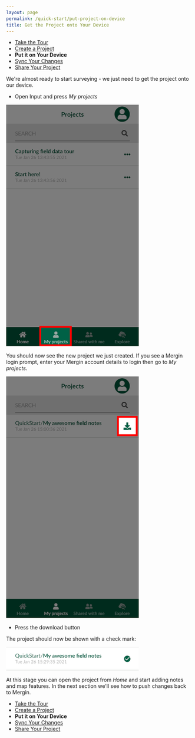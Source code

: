 ```yaml
---
layout: page
permalink: /quick-start/put-project-on-device
title: Get the Project onto Your Device
---
```


* [Take the Tour](/quick-start/take-the-tour)
* [Create a Project](/quick-start/create-project)
* **Put it on Your Device**
* [Sync Your Changes](/quick-start/sync-changes)
* [Share Your Project](/quick-start/share-project)

We're almost ready to start surveying - we just need to get the project onto 
our device.

* Open Input and press *My projects*

![My projects in Input](../images/my-projects.png)

You should now see the new project we just created. If you see a Mergin 
login prompt, enter your Mergin account details to login then go to *My projects*.

![Downloading the Mergin Project into Input](../images/download-mergin-project-onto-input.png)

* Press the download button

The project should now be shown with a check mark:

![Synced Mergin Project with Check Mark](../images/project-with-check-mark.png)

At this stage you can open the project from *Home* and start adding notes 
and map features. In the next section we'll see how to push changes back 
to Mergin.

* [Take the Tour](/quick-start/take-the-tour)
* [Create a Project](/quick-start/create-project)
* **Put it on Your Device**
* [Sync Your Changes](/quick-start/sync-changes)
* [Share Your Project](/quick-start/share-project)
